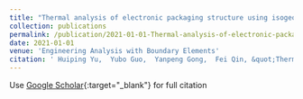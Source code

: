 ```yaml
---
title: "Thermal analysis of electronic packaging structure using isogeometric boundary element method"
collection: publications
permalink: /publication/2021-01-01-Thermal-analysis-of-electronic-packaging-structure-using-isogeometric-boundary-element-method
date: 2021-01-01
venue: 'Engineering Analysis with Boundary Elements'
citation: ' Huiping Yu,  Yubo Guo,  Yanpeng Gong,  Fei Qin, &quot;Thermal analysis of electronic packaging structure using isogeometric boundary element method.&quot; Engineering Analysis with Boundary Elements, 2021.'
---
```

Use [Google Scholar](https://scholar.google.com/scholar?q=Thermal+analysis+of+electronic+packaging+structure+using+isogeometric+boundary+element+method){:target="_blank"} for full citation
